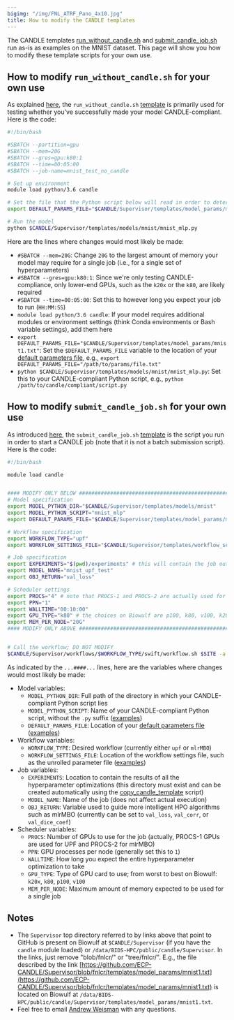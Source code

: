 ```yaml
---
bigimg: "/img/FNL_ATRF_Pano_4x10.jpg"
title: How to modify the CANDLE templates
---
```

The CANDLE templates [run_without_candle.sh](https://github.com/ECP-CANDLE/Supervisor/blob/fnlcr/templates/run_without_candle.sh) and [submit_candle_job.sh](https://github.com/ECP-CANDLE/Supervisor/blob/fnlcr/templates/submit_candle_job.sh) run as-is as examples on the MNIST dataset.  This page will show you how to modify these template scripts for your own use.

## How to modify `run_without_candle.sh` for your own use

As explained [here](https://cbiit.github.io/fnlcr-bids-hpc/documentation/candle/how_to_make_your_code_candle_compliant), the `run_without_candle.sh` [template](https://github.com/ECP-CANDLE/Supervisor/blob/fnlcr/templates/run_without_candle.sh) is primarily used for testing whether you've successfully made your model CANDLE-compliant.  Here is the code:

```bash
#!/bin/bash

#SBATCH --partition=gpu
#SBATCH --mem=20G
#SBATCH --gres=gpu:k80:1
#SBATCH --time=00:05:00
#SBATCH --job-name=mnist_test_no_candle

# Set up environment
module load python/3.6 candle

# Set the file that the Python script below will read in order to determine the model parameters
export DEFAULT_PARAMS_FILE="$CANDLE/Supervisor/templates/model_params/mnist1.txt"

# Run the model
python $CANDLE/Supervisor/templates/models/mnist/mnist_mlp.py
```

Here are the lines where changes would most likely be made:

* `#SBATCH --mem=20G`: Change `20G` to the largest amount of memory your model may require for a single job (i.e., for a single set of hyperparameters)
* `#SBATCH --gres=gpu:k80:1`: Since we're only testing CANDLE-compliance, only lower-end GPUs, such as the `k20x` or the `k80`, are likely required
* `#SBATCH --time=00:05:00`: Set this to however long you expect your job to run (`HH:MM:SS`)
* `module load python/3.6 candle`: If your model requires additional modules or environment settings (think Conda environments or Bash variable settings), add them here
* `export DEFAULT_PARAMS_FILE="$CANDLE/Supervisor/templates/model_params/mnist1.txt"`: Set the `$DEFAULT_PARAMS_FILE` variable to the location of your [default parameters file](https://cbiit.github.io/fnlcr-bids-hpc/documentation/candle/how_to_make_your_code_candle_compliant), e.g., `export DEFAULT_PARAMS_FILE="/path/to/params/file.txt"`
* `python $CANDLE/Supervisor/templates/models/mnist/mnist_mlp.py`: Set this to your CANDLE-compliant Python script, e.g., `python /path/to/candle/compliant/script.py`

## How to modify `submit_candle_job.sh` for your own use

As introduced [here](https://cbiit.github.io/fnlcr-bids-hpc/documentation/candle/how_to_run_candle_on_biowulf), the `submit_candle_job.sh` [template](https://github.com/ECP-CANDLE/Supervisor/blob/fnlcr/templates/submit_candle_job.sh) is the script you run in order to start a CANDLE job (note that it is not a batch submission script).  Here is the code:

```bash
#!/bin/bash

module load candle


#### MODIFY ONLY BELOW ####################################################################
# Model specification
export MODEL_PYTHON_DIR="$CANDLE/Supervisor/templates/models/mnist"
export MODEL_PYTHON_SCRIPT="mnist_mlp"
export DEFAULT_PARAMS_FILE="$CANDLE/Supervisor/templates/model_params/mnist1.txt"

# Workflow specification
export WORKFLOW_TYPE="upf"
export WORKFLOW_SETTINGS_FILE="$CANDLE/Supervisor/templates/workflow_settings/upf3.txt"

# Job specification
export EXPERIMENTS="$(pwd)/experiments" # this will contain the job output; ensure this directory exists
export MODEL_NAME="mnist_upf_test"
export OBJ_RETURN="val_loss"

# Scheduler settings
export PROCS="4" # note that PROCS-1 and PROCS-2 are actually used for UPF and mlrMBO computations, respectively
export PPN="1"
export WALLTIME="00:10:00"
export GPU_TYPE="k80" # the choices on Biowulf are p100, k80, v100, k20x
export MEM_PER_NODE="20G"
#### MODIFY ONLY ABOVE ####################################################################


# Call the workflow; DO NOT MODIFY
$CANDLE/Supervisor/workflows/$WORKFLOW_TYPE/swift/workflow.sh $SITE -a $CANDLE/Supervisor/workflows/common/sh/cfg-sys-$SITE.sh $WORKFLOW_SETTINGS_FILE
```

As indicated by the `...####...` lines, here are the variables where changes would most likely be made:

* Model variables:
  * `MODEL_PYTHON_DIR`: Full path of the directory in which your CANDLE-compliant Python script lies
  * `MODEL_PYTHON_SCRIPT`: Name of your CANDLE-compliant Python script, without the `.py` suffix ([examples](https://github.com/ECP-CANDLE/Supervisor/tree/fnlcr/templates/models))
  * `DEFAULT_PARAMS_FILE`: Location of your [default parameters file](https://cbiit.github.io/fnlcr-bids-hpc/documentation/candle/how_to_make_your_code_candle_compliant) ([examples](https://github.com/ECP-CANDLE/Supervisor/tree/fnlcr/templates/model_params))
* Workflow variables:
  * `WORKFLOW_TYPE`: Desired workflow (currently either `upf` or `mlrMBO`)
  * `WORKFLOW_SETTINGS_FILE`: Location of the workflow settings file, such as the unrolled parameter file ([examples](https://github.com/ECP-CANDLE/Supervisor/tree/fnlcr/templates/workflow_settings))
* Job variables:
  * `EXPERIMENTS`: Location to contain the results of all the hyperparameter optimizations (this directory must exist and can be created automatically using the [copy_candle_template](https://cbiit.github.io/fnlcr-bids-hpc/documentation/candle/how_to_run_candle_on_biowulf) script)
  * `MODEL_NAME`: Name of the job (does not affect actual execution)
  * `OBJ_RETURN`: Variable used to guide more intelligent HPO algorithms such as mlrMBO (currently can be set to `val_loss`, `val_corr`, or `val_dice_coef`)
* Scheduler variables:
  * `PROCS`: Number of GPUs to use for the job (actually, PROCS-1 GPUs are used for UPF and PROCS-2 for mlrMBO)
  * `PPN`: GPU processes per node (generally set this to `1`)
  * `WALLTIME`: How long you expect the entire hyperparameter optimization to take
  * `GPU_TYPE`: Type of GPU card to use; from worst to best on Biowulf: `k20x`, `k80`, `p100`, `v100`
  * `MEM_PER_NODE`: Maximum amount of memory expected to be used for a single job

## Notes

* The `Supervisor` top directory referred to by links above that point to GitHub is present on Biowulf at `$CANDLE/Supervisor` (if you have the `candle` module loaded) or `/data/BIDS-HPC/public/candle/Supervisor`. In the links, just remove "blob/fnlcr/" or "tree/fnlcr/".  E.g., the file described by the link [https://github.com/ECP-CANDLE/Supervisor/blob/fnlcr/templates/model_params/mnist1.txt](https://github.com/ECP-CANDLE/Supervisor/blob/fnlcr/templates/model_params/mnist1.txt) is located on Biowulf at `/data/BIDS-HPC/public/candle/Supervisor/templates/model_params/mnist1.txt`.
* Feel free to email [Andrew Weisman](mailto:andrew.weisman@nih.gov) with any questions.
